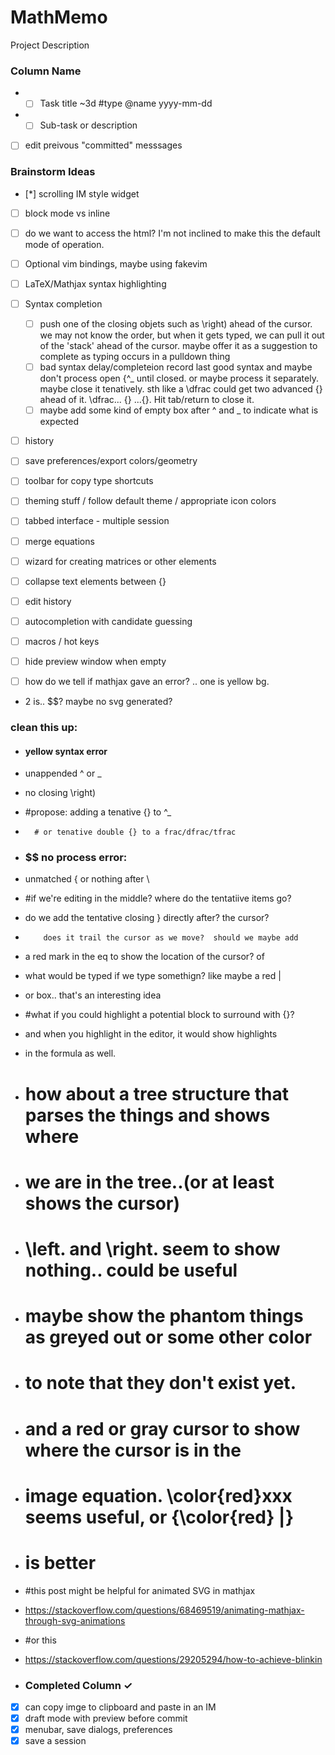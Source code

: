 # MathMemo
Project Description

### Column Name
- - [ ] Task title ~3d #type @name yyyy-mm-dd  
-   - [ ] Sub-task or description  
 
- [ ] edit preivous "committed" messsages

### Brainstorm Ideas

- [*] scrolling IM style widget 
- [ ] block mode vs inline
- [ ] do we want to access the html? I'm not inclined to make this the default mode of operation.

- [ ] Optional vim bindings, maybe using fakevim
- [ ] LaTeX/Mathjax syntax highlighting
- [ ] Syntax completion
  - [ ] push one of the closing objets such as \right) ahead of the cursor.  we may not know the order, but when it gets typed, we can pull it out of the 'stack' ahead of the cursor. maybe offer it as a suggestion to complete as typing occurs in a pulldown thing
  - [ ] bad syntax delay/completeion record last good syntax and maybe don't process open {^_ until closed.  or maybe process it separately. maybe close it tenatively.  sth like a \dfrac could get two advanced {} ahead of it.  \dfrac... {} ...{}.  Hit tab/return to close it.
  - [ ] maybe add some kind of empty box after ^ and _ to indicate what is expected
- [ ] history
- [ ] save preferences/export colors/geometry
- [ ] toolbar for copy type shortcuts
- [ ] theming stuff / follow default theme / appropriate icon colors
- [ ] tabbed interface - multiple session 
- [ ] merge equations
- [ ] wizard for creating matrices or other elements
- [ ] collapse text elements between {}
- [ ] edit history
- [ ] autocompletion with candidate guessing
- [ ] macros / hot keys
- [ ] hide preview window when empty

- [ ] how do we tell if mathjax gave an error? .. one is yellow bg.
- 	2 is.. $$?  maybe no svg generated?


### clean this up:

- #### yellow syntax error
- 	unappended ^ or _
- 	no closing \right)
- 	#propose: adding a tenative {} to ^_
- 		# or tenative double {} to a frac/dfrac/tfrac

- ### $$ no process error:
- 	unmatched {  or nothing after \

- #if we're editing in the middle? where do the tentatiive items go?
- 	do we add the tentative closing } directly after? the cursor?
-         does it trail the cursor as we move?  should we maybe add
- 	a red mark in the eq to show the location of the cursor? of
- 	what would be typed if we type somethign?  like maybe a red |
- 	or box.. that's an interesting idea

- #what if you could highlight a potential block to surround with {}?
- 	and when you highlight in the editor, it would show highlights
- 	in the formula as well.


- # how about a tree structure that parses the things and shows where
- # we are in the tree..(or at least shows the cursor)

- # \left. and \right.  seem to show nothing.. could be useful
- # maybe show the phantom things as greyed out or some other color
- # to note that they don't exist yet.
- # and a red or gray cursor to show where the cursor is in the
- # image equation.  \color{red}xxx seems useful, or {\color{red} |}
- # is better

- #this post might be helpful for animated SVG in mathjax
- https://stackoverflow.com/questions/68469519/animating-mathjax-through-svg-animations

- #or this
- https://stackoverflow.com/questions/29205294/how-to-achieve-blinkin





- ### Completed Column ✓
- [x] can copy imge to clipboard and paste in an IM
- [x] draft mode with preview before commit
- [x] menubar, save dialogs, preferences
- [x] save a session
